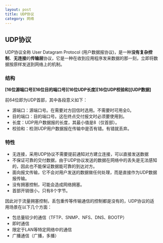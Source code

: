 ```yaml
---
layout: post
title: UDP协议
category: 网络
---
```


## UDP协议

UDP协议全称 User Datagram Protocol (用户数据报协议)，是一种**没有复杂控制**、**无连接**的**传输层**协议，它是一种在收到应用程序发来数据的那一刻，立即将数据按原样发送到网络上的机制。

### 结构

**[16位源端口号][16位目的端口号][16位UDP长度][16位UDP校验和][UDP数据]**

前64位即为UDP首部，其中各段意义如下：
+ 源端口：源端口号。在需要对方回信时选用。不需要时可用全0。
+ 目的端口：目的端口号。这在终点交付报文时必须要使用到。
+ 长度：UDP用户数据报的长度，其最小值是8（仅首部）。
+ 校验和：检测UDP用户数据报在传输中是否有错。有错就丢弃。

### 特性

+ 无连接，采用UDP协议不需要提前通知对方建立连接，可以直接发送数据
+ 不保证可靠的交付数据，由于UDP协议发送的数据在网络中的丢失是无法感知的，因此也不能保证数据能可靠的到达对方。
+ 面向报文传输，它不会对用户发送的数据做任何处理，而是直接作为UDP数据报传输。
+ 没有拥塞控制，可能会造成网络拥塞。
+ 首部开销很小，只有8个字节。

因此对于流量拥塞控制，丢包重传等传输通信的控制都是没有的，UDP协议的适用场景在以下几个方面：

+ 包总量较少的通信（TFTP、SNMP、NFS、DNS、BOOTP）
+ 即时通信
+ 限定于LAN等特定网络中的通信
+ 广播通信（广播，多播）




